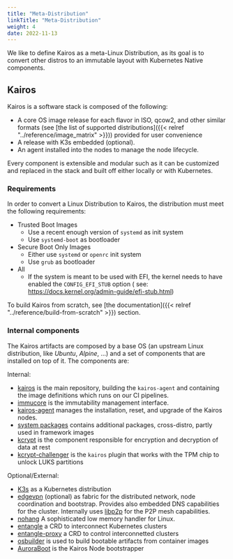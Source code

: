 ```yaml
---
title: "Meta-Distribution"
linkTitle: "Meta-Distribution"
weight: 4
date: 2022-11-13
---
```


We like to define Kairos as a meta-Linux Distribution, as its goal is to convert other distros to an immutable layout with Kubernetes Native components.

## Kairos

Kairos is a software stack is composed of the following:

- A core OS image release for each flavor in ISO, qcow2, and other similar formats (see [the list of supported distributions]({{< relref "../reference/image_matrix" >}})) provided for user convenience
- A release with K3s embedded (optional).
- An agent installed into the nodes to manage the node lifecycle.

Every component is extensible and modular such as it can be customized and replaced in the stack and built off either locally or with Kubernetes.

### Requirements

In order to convert a Linux Distribution to Kairos, the distribution must meet the following requirements:

- Trusted Boot Images
  - Use a recent enough version of `systemd` as init system
  - Use `systemd-boot` as bootloader
- Secure Boot Only Images
  - Either use `systemd` or `openrc` init system
  - Use `grub` as bootloader
- All
  - If the system is meant to be used with EFI, the kernel needs to have enabled the `CONFIG_EFI_STUB` option ( see: https://docs.kernel.org/admin-guide/efi-stub.html)

To build Kairos from scratch, see [the documentation]({{< relref "../reference/build-from-scratch" >}}) section.

### Internal components

The Kairos artifacts are composed by a base OS (an upstream Linux distribution, like _Ubuntu_, _Alpine_, ...) and a set of components that are installed on top of it. The components are:

Internal:
- [kairos](https://github.com/kairos-io/kairos) is the main repository, building the `kairos-agent` and containing the image definitions which runs on our CI pipelines.
- [immucore](https://github.com/kairos-io/immucore) is the immutability management interface.
- [kairos-agent](https://github.com/kairos-io/kairos-agent) manages the installation, reset, and upgrade of the Kairos nodes.
- [system packages](https://github.com/kairos-io/packages) contains additional packages, cross-distro, partly used in framework images
- [kcrypt](https://github.com/kairos-io/kcrypt) is the component responsible for encryption and decryption of data at rest
- [kcrypt-challenger](https://github.com/kairos-io/kcrypt-challenger) is the `kairos` plugin that works with the TPM chip to unlock LUKS partitions

Optional/External:
- [K3s](https://k3s.io) as a Kubernetes distribution
- [edgevpn](https://mudler.github.io/edgevpn) (optional) as fabric for the distributed network, node coordination and bootstrap. Provides also embedded DNS capabilities for the cluster. Internally uses [libp2p](https://github.com/libp2p/go-libp2p) for the P2P mesh capabilities.
- [nohang](https://github.com/hakavlad/nohang) A sophisticated low memory handler for Linux.
- [entangle](https://github.com/kairos-io/entangle) a CRD to interconnect Kubernetes clusters
- [entangle-proxy](https://github.com/kairos-io/entangle-proxy) a CRD to control interconnetted clusters
- [osbuilder](https://github.com/kairos-io/osbuilder) is used to build bootable artifacts from container images
- [AuroraBoot](https://github.com/kairos-io/AuroraBoot) is the Kairos Node bootstrapper

